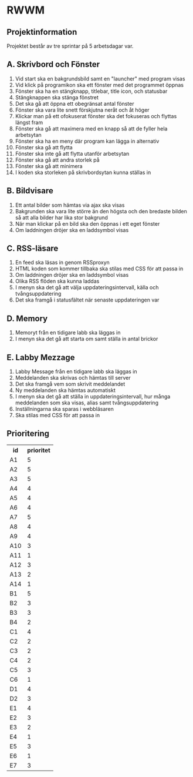 # RWWM

## Projektinformation
Projektet består av tre sprintar på 5 arbetsdagar var.

## A. Skrivbord och Fönster
1. Vid start ska en bakgrundsbild samt en "launcher" med program visas
2. Vid klick på programikon ska ett fönster med det programmet öppnas
3. Fönster ska ha en stängknapp, titlebar, title icon, och statusbar
4. Stängknappen ska stänga fönstret
5. Det ska gå att öppna ett obegränsat antal fönster
6. Fönster ska vara lite snett förskjutna neråt och åt höger
7. Klickar man på ett ofokuserat fönster ska det fokuseras och flyttas längst fram
8. Fönster ska gå att maximera med en knapp så att de fyller hela arbetsytan
9. Fönster ska ha en meny där program kan lägga in alternativ
1. Fönster ska gå att flytta
2. Fönster ska inte gå att flytta utanför arbetsytan
3. Fönster ska gå att andra storlek på
4. Fönster ska gå att minimera
5. I koden ska storleken på skrivbordsytan kunna ställas in

## B. Bildvisare
1. Ett antal bilder som hämtas via ajax ska visas
2. Bakgrunden ska vara lite större än den högsta och den bredaste bilden så att alla bilder har lika stor bakgrund
3. När man klickar på en bild ska den öppnas i ett eget fönster
4. Om laddningen dröjer ska en laddsymbol visas

## C. RSS-läsare
1. En feed ska läsas in genom RSSproxyn
2. HTML koden som kommer tillbaka ska stilas med CSS för att passa in
3. Om laddningen dröjer ska en laddsymbol visas
4. Olika RSS flöden ska kunna laddas
5. I menyn ska det gå att välja uppdateringsintervall, källa och tvångsuppdatering
6. Det ska framgå i statusfältet när senaste uppdateringen var

## D. Memory
1. Memoryt från en tidigare labb ska läggas in
2. I menyn ska det gå att starta om samt ställa in antal brickor

## E. Labby Mezzage
1. Labby Message från en tidigare labb ska läggas in
2. Meddelanden ska skrivas och hämtas till server
3. Det ska framgå vem som skrivit meddelandet
4. Ny meddelanden ska hämtas automatiskt
5. I menyn ska det gå att ställa in uppdateringsintervall, hur många meddelanden som ska visas, alias samt tvångsuppdatering
6. Inställningarna ska sparas i webbläsaren
7. Ska stilas med CSS för att passa in

## Prioritering
<table>
<tr>
<th>id</th>
<th>prioritet</th>
</tr>
<tr>
<td>A1</td>
<td>5</td>
</tr>
<tr>
<td>A2</td>
<td>5</td>
</tr>
<tr>
<td>A3</td>
<td>5</td>
</tr>
<tr>
<td>A4</td>
<td>4</td>
</tr>
<tr>
<td>A5</td>
<td>4</td>
</tr>
<tr>
<td>A6</td>
<td>4</td>
</tr>
<tr>
<td>A7</td>
<td>5</td>
</tr>
<tr>
<td>A8</td>
<td>4</td>
</tr>
<tr>
<td>A9</td>
<td>4</td>
</tr>
<tr>
<td>A10</td>
<td>3</td>
</tr>
<tr>
<td>A11</td>
<td>1</td>
</tr>
<tr>
<td>A12</td>
<td>3</td>
</tr>
<tr>
<td>A13</td>
<td>2</td>
</tr>
<tr>
<td>A14</td>
<td>1</td>
</tr>
<tr>
<td>B1</td>
<td>5</td>
</tr>
<tr>
<td>B2</td>
<td>3</td>
</tr>
<tr>
<td>B3</td>
<td>3</td>
</tr>
<tr>
<td>B4</td>
<td>2</td>
</tr>
<tr>
<td>C1</td>
<td>4</td>
</tr>
<tr>
<td>C2</td>
<td>2</td>
</tr>
<tr>
<td>C3</td>
<td>2</td>
</tr>
<tr>
<td>C4</td>
<td>2</td>
</tr>
<tr>
<td>C5</td>
<td>3</td>
</tr>
<tr>
<td>C6</td>
<td>1</td>
</tr>
<tr>
<td>D1</td>
<td>4</td>
</tr>
<tr>
<td>D2</td>
<td>3</td>
</tr>
<tr>
<td>E1</td>
<td>4</td>
</tr>
<tr>
<td>E2</td>
<td>3</td>
</tr>
<tr>
<td>E3</td>
<td>2</td>
</tr>
<tr>
<td>E4</td>
<td>1</td>
</tr>
<tr>
<td>E5</td>
<td>3</td>
</tr>
<tr>
<td>E6</td>
<td>1</td>
</tr>
<tr>
<td>E7</td>
<td>3</td>
</tr>
</table>